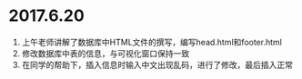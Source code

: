 # 2017.6.20
1. 上午老师讲解了数据库中HTML文件的撰写，编写head.html和footer.html
2. 修改数据库中表的信息，与可视化窗口保持一致
3. 在同学的帮助下，插入信息时输入中文出现乱码，进行了修改，最后插入正常
